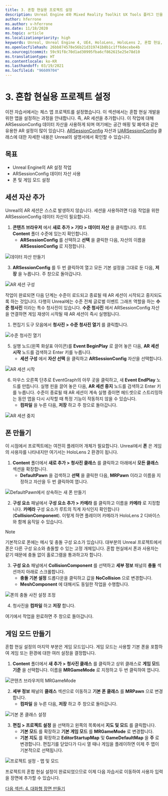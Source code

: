 ```yaml
---
title: 3. 혼합 현실용 프로젝트 설정
description: Unreal Engine 4와 Mixed Reality Toolkit UX Tools 플러그 인을 사용하여 체스 앱을 만드는 자습서 시리즈 3/6부
author: hferrone
ms.author: v-hferrone
ms.date: 11/18/2020
ms.topic: article
ms.localizationpriority: high
keywords: Unreal, Unreal Engine 4, UE4, HoloLens, HoloLens 2, 혼합 현실, 자습서, 시작, mrtk, uxt, UX Tools, 설명서, 혼합 현실 헤드셋, windows mixed reality 헤드셋, 가상 현실 헤드셋
ms.openlocfilehash: 26bb874578e56b21d319741b8b1c1ff6decebe4b
ms.sourcegitcommit: 59c91f8c70d1ad30995fba6cf862615e25e78d10
ms.translationtype: HT
ms.contentlocale: ko-KR
ms.lasthandoff: 03/19/2021
ms.locfileid: "96609704"
---
```

# <a name="3-setting-up-your-project-for-mixed-reality"></a>3. 혼합 현실용 프로젝트 설정

이전 자습서에서는 체스 앱 프로젝트를 설정했습니다. 이 섹션에서는 혼합 현실 개발을 위한 앱을 설정하는 과정을 안내합니다. 즉, AR 세션을 추가합니다. 이 작업에 대해 ARSessionConfig 데이터 자산을 사용하게 되며 여기에는 공간 매핑 및 폐색과 같은 유용한 AR 설정이 많이 있습니다. [ARSessionConfig](https://docs.unrealengine.com/en-US/PythonAPI/class/ARSessionConfig.html) 자산과 [UARSessionConfig](https://docs.unrealengine.com/en-US/API/Runtime/AugmentedReality/UARSessionConfig/index.html) 클래스에 대한 자세한 내용은 Unreal의 설명서에서 확인할 수 있습니다.

## <a name="objectives"></a>목표

* Unreal Engine의 AR 설정 작업
* ARSessionConfig 데이터 자산 사용
* 폰 및 게임 모드 설정

## <a name="adding-the-session-asset"></a>세션 자산 추가

Unreal의 AR 세션은 스스로 발생하지 않습니다. 세션을 사용하려면 다음 작업을 위한 ARSessionConfig 데이터 자산이 필요합니다.

1. **콘텐츠 브라우저** 에서 **새로 추가 > 기타 > 데이터 자산** 을 클릭합니다. 루트 **Content** 폴더 수준에 있는지 확인합니다.
    * **ARSessionConfig** 를 선택하고 **선택** 을 클릭한 다음, 자산의 이름을 **ARSessionConfig** 로 지정합니다.

![데이터 자산 만들기](images/unreal-uxt/3-createasset.PNG)

3. **ARSessionConfig** 를 두 번 클릭하여 열고 모든 기본 설정을 그대로 둔 다음, **저장** 을 누릅니다. 주 창으로 돌아갑니다.

![AR 세션 구성](images/unreal-uxt/3-arsessionconfig.PNG)

작업이 완료되면 다음 단계는 수준이 로드되고 종료될 때 AR 세션이 시작되고 중지되도록 하는 것입니다. 다행히 Unreal에는 수준 전체 글로벌 이벤트 그래프 역할을 하는 **수준 청사진** 이라는 특수 청사진이 있습니다. **수준 청사진** 에서 ARSessionConfig 자산을 연결하면 게임 재생이 시작될 때 AR 세션이 즉시 실행됩니다.

1. 편집기 도구 모음에서 **청사진 > 수준 청사진 열기** 를 클릭합니다.

![수준 청사진 열기](images/unreal-uxt/3-level-blueprint.PNG)

5. 실행 노드(왼쪽 화살표 아이콘)를 **Event BeginPlay** 로 끌어 놓은 다음, **AR 세션 시작** 노드를 검색하고 Enter 키를 누릅니다.  
    * **세션 구성** 에서 **자산 선택** 을 클릭하고 **ARSessionConfig** 자산을 선택합니다.

![AR 세션 시작](images/unreal-uxt/3-start-ar-session.PNG)

6. 마우스 오른쪽 단추로 EventGraph의 아무 곳을 클릭하고, 새 **Event EndPlay** 노드를 만듭니다. 실행 핀을 끌어 놓은 다음, **AR 세션 중지** 노드를 검색하고 Enter 키를 누릅니다. 수준이 종료될 때 AR 세션이 계속 실행 중이면 헤드셋으로 스트리밍하는 동안 앱을 다시 시작할 때 특정 기능이 작동하지 않을 수 있습니다.
    * **컴파일** 을 누른 다음, **저장** 하고 주 창으로 돌아갑니다.

![AR 세션 중지](images/unreal-uxt/3-stoparsession.PNG)

## <a name="create-a-pawn"></a>폰 만들기

이 시점에서 프로젝트에는 여전히 플레이어 개체가 필요합니다. Unreal에서 **폰** 은 게임의 사용자를 나타내지만 여기서는 HoloLens 2 환경이 됩니다.

1. **Content** 폴더에서 **새로 추가 > 청사진 클래스** 를 클릭하고 아래에서 **모든 클래스** 섹션을 확장합니다.
    * **DefaultPawn** 을 검색하고 **선택** 을 클릭한 다음, **MRPawn** 이라고 이름을 지정하고 자산을 두 번 클릭하여 엽니다.

![DefaultPawn에서 상속하는 새 폰 만들기](images/unreal-uxt/3-defaultpawn.PNG)

2. **구성 요소** 패널에서 **구성 요소 추가 > 카메라** 를 클릭하고 이름을 **카메라** 로 지정합니다. **카메라** 구성 요소가 루트의 직계 자식인지 확인합니다(**CollisionComponent**). 이렇게 하면 플레이어 카메라가 HoloLens 2 디바이스와 함께 움직일 수 있습니다.

> [!NOTE]
> 기본적으로 폰에는 메시 및 충돌 구성 요소가 있습니다. 대부분의 Unreal 프로젝트에서 폰은 다른 구성 요소와 충돌할 수 있는 고정 개체입니다. 혼합 현실에서 폰과 사용자는 같기 때문에 충돌 없이 홀로그램을 통과하고자 합니다.

3. **구성 요소** 패널에서 **CollisionComponent** 를 선택하고 **세부 정보** 패널의 **충돌** 섹션까지 아래로 스크롤합니다.
    * **충돌 기본 설정** 드롭다운을 클릭하고 값을 **NoCollision** 으로 변경합니다.
    * **MeshComponent** 에 대해서도 동일한 작업을 수행합니다.

![폰의 충돌 사전 설정 조정](images/unreal-uxt/3-nocollision.PNG)

4. 청사진을 **컴파일** 하고 **저장** 합니다.

여기에서 작업을 완료하면 주 창으로 돌아갑니다.

## <a name="create-a-game-mode"></a>게임 모드 만들기

혼합 현실 설정의 마지막 부분은 게임 모드입니다. 게임 모드는 사용할 기본 폰을 포함하여 게임 또는 환경에 대한 여러 설정을 결정합니다.

1.  **Content** 폴더에서 **새 추가 > 청사진 클래스** 를 클릭하고 상위 클래스로 **게임 모드 기준** 을 선택합니다. 이름을 **MRGameMode** 로 지정하고 두 번 클릭하여 엽니다.

![콘텐츠 브라우저의 MRGameMode](images/unreal-uxt/3-gamemode.PNG)

2.  **세부 정보** 패널의 **클래스** 섹션으로 이동하고 **기본 폰 클래스** 를 **MRPawn** 으로 변경합니다.
    * **컴파일** 을 누른 다음, **저장** 하고 주 창으로 돌아갑니다.

![기본 폰 클래스 설정](images/unreal-uxt/3-setpawn.PNG)

3.  **편집 > 프로젝트 설정** 을 선택하고 왼쪽의 목록에서 **지도 및 모드** 를 클릭합니다.
    * **기본 모드** 를 확장하고 **기본 게임 모드** 를 **MRGameMode** 로 변경합니다.
    * **기본 지도** 를 확장하고 **EditorStartupMap** 및 **GameDefaultMap** 을 **주** 로 변경합니다. 편집기를 닫았다가 다시 열 때나 게임을 플레이하면 이제 주 맵이 기본적으로 선택됩니다.

![프로젝트 설정 - 맵 및 모드](images/unreal-uxt/3-mapsandmodes.PNG)

프로젝트의 혼합 현실 설정이 완료되었으므로 이제 다음 자습서로 이동하여 사용자 입력을 장면에 추가할 수 있습니다.

[다음 섹션: 4. 대화형 장면 만들기](unreal-uxt-ch4.md)
